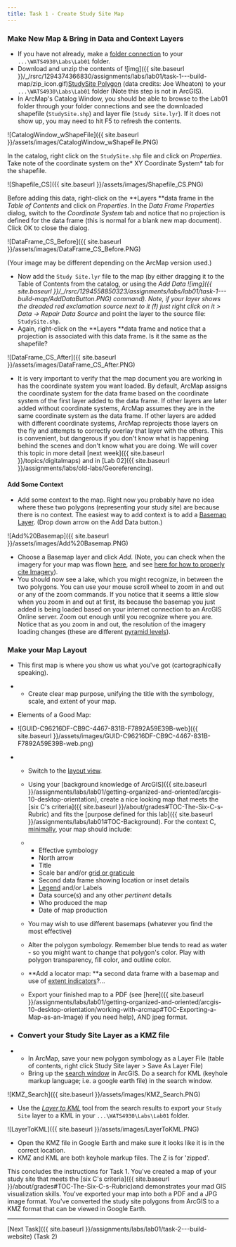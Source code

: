 ```yaml
---
title: Task 1 - Create Study Site Map
---
```


### Make New Map & Bring in Data and Context Layers

- If you have not already, make a [folder connection](http://help.arcgis.com/en/arcgisdesktop/10.0/help/index.html#//00sn00000007000000.htm) to your `...\WATS4930\Labs\Lab01` folder. 
- Download and unzip the contents of ![img]({{ site.baseurl }}/_/rsrc/1294374366830/assignments/labs/lab01/task-1---build-map/zip_icon.gif)[StudySite Polygon](http://etal.usu.edu/Courses/GIS/2012/Labs/Lab01/Lab01_StudySite.zip) (data credits: Joe Wheaton) to your `...\WATS4930\Labs\Lab01` folder (Note this step is not in ArcGIS).
- In ArcMap's Catalog Window, you should be able to browse to the Lab01 folder through your folder connections and see the downloaded shapefile (`StudySite.shp`) and layer file (`Study Site.lyr`). If it does not show up, you may need to hit F5 to refresh the contents. 

![CatalogWindow_wShapeFile]({{ site.baseurl }}/assets/images/CatalogWindow_wShapeFile.PNG)

In the catalog, right click on the `StudySite.shp` file and click on *Properties*. Take note of the coordinate system on the* XY Coordinate System* tab for the shapefile.

![Shapefile_CS]({{ site.baseurl }}/assets/images/Shapefile_CS.PNG)

Before adding this data, right-click on the **Layers **data frame in the *Table of Contents* and click on *Properties*. In the *Data Frame Properties* dialog, switch to the *Coordinate System* tab and notice that no projection is defined for the data frame (this is normal for a blank new map document). Click OK to close the dialog.

![DataFrame_CS_Before]({{ site.baseurl }}/assets/images/DataFrame_CS_Before.PNG)

(Your image may be different depending on the ArcMap version used.)

- Now add the `Study Site.lyr` file to the map (by either dragging it to the Table of Contents from the catalog, or using the *Add Data ![img]({{ site.baseurl }}/_/rsrc/1294558850323/assignments/labs/lab01/task-1---build-map/AddDataButton.PNG) *command).  Note, if your layer shows the dreaded red exclamation source next to it (**!**) just right click on it >* Data ->  Repair Data Source* and point the layer to the source file: `StudySite.shp`.
- Again, right-click on the **Layers **data frame and notice that a projection is associated with this data frame. Is it the same as the shapefile?

![DataFrame_CS_After]({{ site.baseurl }}/assets/images/DataFrame_CS_After.PNG)

- It is very important to verify that the map document you are working in has the coordinate system you want loaded. By default, ArcMap assigns the coordinate system for the data frame based on the coordinate system of the first layer added to the data frame. If other layers are later added without coordinate systems, ArcMap assumes they are in the same coordinate system as the data frame. If other layers are added with different coordinate systems, ArcMap reprojects those layers on the fly and attempts to correctly overlay that layer with the others. This is convenient, but dangerous if you don't know what is happening behind the scenes and don't know what you are doing. We will cover this topic in more detail [next week]({{ site.baseurl }}/topics/digitalmaps) and in [Lab 02]({{ site.baseurl }}/assignments/labs/old-labs/Georeferencing). 

#### Add Some Context

- Add some context to the map. Right now you probably have no idea where these two polygons (representing your study site) are because there is no context. The easiest way to add context is to add a [Basemap Layer](http://help.arcgis.com/en/arcgisdesktop/10.0/help/index.html#/Adding_layers_to_a_map/00s50000000v000000/).   (Drop down arrow on the Add Data button.)

![Add%20Basemap]({{ site.baseurl }}/assets/images/Add%20Basemap.PNG)

- Choose a Basemap layer and click *Add*. (Note, you can check when the imagery for your map was flown [here](http://mvexel.dev.openstreetmap.org/bing/#), and see [here for how to properly cite Imagery](http://www.arcgis.com/home/item.html?id=677cd0c509d842a98360c46186a2768e)).
- You should now see a lake, which you might recognize, in between the two polygons. You can use your mouse scroll wheel to zoom in and out or any of the zoom commands. If you notice that it seems a little slow when you zoom in and out at first, its because the basemap you just added is being loaded based on your internet connection to an ArcGIS Online server. Zoom out enough until you recognize where you are. Notice that as you zoom in and out, the resolution of the imagery loading changes (these are different [pyramid levels](http://help.arcgis.com/en/arcgisdesktop/10.0/help/index.html#//009t00000019000000.htm)).

### Make your Map Layout

- This first map is where you show us what you've got (cartographically speaking).

- - Create clear map purpose, unifying the title with the symbology, scale, and extent of your map.

- Elements of a Good Map:

- ![GUID-C96216DF-CB9C-4467-831B-F7892A59E39B-web]({{ site.baseurl }}/assets/images/GUID-C96216DF-CB9C-4467-831B-F7892A59E39B-web.png)

- - Switch to the [layout view](http://help.arcgis.com/en/arcgisdesktop/10.0/help/index.html#/A_quick_tour_of_page_layouts/00s900000007000000/). 

  - Using your [background knowledge of ArcGIS]({{ site.baseurl }}/assignments/labs/lab01/getting-organized-and-oriented/arcgis-10-desktop-orientation), create a nice looking map that meets the [six C's criteria]({{ site.baseurl }}/about/grades#TOC-The-Six-C-s-Rubric) and fits the [purpose defined for this lab]({{ site.baseurl }}/assignments/labs/lab01#TOC-Background). For the context C, [minimally](http://help.arcgis.com/en/arcgisdesktop/10.0/help/index.html#/How_maps_convey_geographic_information/00v20000000s000000/), your map should include:

  - - Effective symbology
    - North arrow 
    - Title
    - Scale bar and/or [grid or graticule](http://help.arcgis.com/en/arcgisdesktop/10.0/help/index.html#/What_are_grids_and_graticules/00s900000010000000/)
    - Second data frame showing location or inset details
    - [Legend](http://help.arcgis.com/en/arcgisdesktop/10.0/help/index.html#//00s900000023000000.htm) and/or Labels
    - Data source(s) and any other *pertinent* details
    - Who produced the map
    - Date of map production

  - You may wish to use different basemaps (whatever you find the most effective)

  - Alter the polygon symbology.  Remember blue tends to read as water - so you might want to change that polygon's color. Play with polygon transparency, fill color, and outline color.

  - **Add a locator map: **a second data frame with a basemap and use of [extent indicators](http://pro.arcgis.com/en/pro-app/help/layouts/extent-indicators.htm)?...

  - Export your finished map to a PDF (see [here]({{ site.baseurl }}/assignments/labs/lab01/getting-organized-and-oriented/arcgis-10-desktop-orientation/working-with-arcmap#TOC-Exporting-a-Map-as-an-Image) if you need help), AND  jpeg format. 

- ### Convert your Study Site Layer as a KMZ file

- - In ArcMap, save your new polygon symbology as a Layer File (table of contents, right click Study Site layer > Save As Layer File)
  - Bring up the [search window](http://help.arcgis.com/en/arcgisdesktop/10.0/help/index.html#//00660000007q000000.htm) in ArcGIS. Do a search for KML (keyhole markup language; i.e. a google earth file) in the search window.



![KMZ_Search]({{ site.baseurl }}/assets/images/KMZ_Search.PNG)

- Use the [*Layer to KML*](http://help.arcgis.com/en/arcgisdesktop/10.0/help/index.html#//00120000004n000000.htm) tool from the search results to export your `Study Site` layer to a KML in  your `...\WATS4930\Labs\Lab01` folder.

![LayerToKML]({{ site.baseurl }}/assets/images/LayerToKML.PNG)

- Open the KMZ file in Google Earth and make sure it looks like it is in the correct location.
- KMZ and KML are both keyhole markup files. The Z is for 'zipped'.

This concludes the instructions for Task 1. You've created a map of your study site that meets the [six C's criteria]({{ site.baseurl }}/about/grades#TOC-The-Six-C-s-Rubric)and demonstrates your mad GIS visualization skills. You've exported your map into both a PDF and a JPG image format. You've converted the study site polygons from ArcGIS to a KMZ format that can be viewed in Google Earth.

------

[Next Task]({{ site.baseurl }}/assignments/labs/lab01/task-2---build-website) (Task 2)

